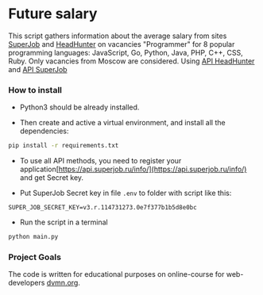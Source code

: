 # Future salary

This script gathers information about the average salary from sites [SuperJob](https://www.superjob.ru) and [HeadHunter](https://www.hh.ru) on vacancies "Programmer" for 8 popular programming languages: JavaScript, Go, Python, Java, PHP, C++, CSS, Ruby.
Only vacancies from Moscow are considered.
Using [API HeadHunter](https://github.com/hhru/api/blob/master/docs/general.md) and [API SuperJob](https://api.superjob.ru)

### How to install

* Python3 should be already installed.

* Then create and active a virtual environment, and install all the dependencies:
```bash
pip install -r requirements.txt
```

* To use all API methods, you need to register your application[https://api.superjob.ru/info/](https://api.superjob.ru/info/) and get Secret key.

* Put SuperJob Secret key in file `.env` to folder with script like this:
```
SUPER_JOB_SECRET_KEY=v3.r.114731273.0e7f377b1b5d8e0bc
```

* Run the script in a terminal
```bash
python main.py
```

### Project Goals

The code is written for educational purposes on online-course for web-developers [dvmn.org](https://dvmn.org/).
